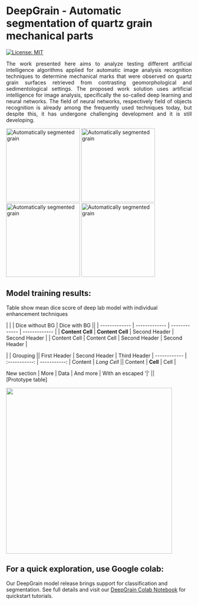 # DeepGrain - Automatic segmentation of quartz grain mechanical parts

[![License: MIT](https://img.shields.io/badge/License-MIT-yellow.svg)](https://opensource.org/licenses/MIT)

<p align="justify">The work presented here aims to analyze testing different artificial intelligence algorithms applied for automatic image analysis recognition techniques to determine mechanical marks that were observed on quartz grain surfaces retrieved from contrasting geomorphological and sedimentological settings. The proposed work solution uses artificial intelligence for image analysis, specifically the so-called deep learning and neural networks. The field of neural networks, respectively field of objects recognition is already among the frequently used techniques today, but despite this, it has undergone challenging development and it is still developing.</p>
<!-- This repository contains codes for automatic segmentation of quartz grain mechanical parts. -->

<p float="center">
  <img src="./visualizations/QA_15a_48.png" alt="Automatically segmented grain" width="200" />
  <img src="https://drive.google.com/uc?id=1qN6UIIyRpZsqyo6S6vHToXO6CpDf7pMc" alt="Automatically segmented grain" width="200" />
  <img src="https://drive.google.com/uc?id=1AU7n23PQrqs4uHvZoQ4qoOJBMPTXludA" alt="Automatically segmented grain" width="200" />
  <img src="https://drive.google.com/uc?id=1GJUO66UIcWHYjG6vtTkHlfivclmC7FwN" alt="Automatically segmented grain" width="200" />
</p>

## <b>Model training results:</b>
<p float="center">
  Table show mean dice score of deep lab model with individual enhancement techniques
  
|   |   | Dice without BG | Dice with BG ||
| ------------- | ------------- | ------------- | ------------- |
| **Content Cell**  | **Content Cell**  | Second Header | Second Header |
| Content Cell  | Content Cell  | Second Header | Second Header |
  
|             |          Grouping           ||
First Header  | Second Header | Third Header |
 ------------ | :-----------: | -----------: |
Content       |          *Long Cell*        ||
Content       |   **Cell**    |         Cell |

New section   |     More      |         Data |
And more      | With an escaped '\|'         ||  
[Prototype table]
  
  <img src="https://drive.google.com/uc?id=111CplHMLXiyaWmJYuz-fmY6HSdNxoDAn" width="450" />
</p>

## For a quick exploration, use Google colab:
Our DeepGrain model release brings support for classification and segmentation. See full details and visit our [DeepGrain Colab Notebook](https://colab.research.google.com/github/Ajders1/deepgrain/blob/main/inference.ipynb) for quickstart tutorials.
